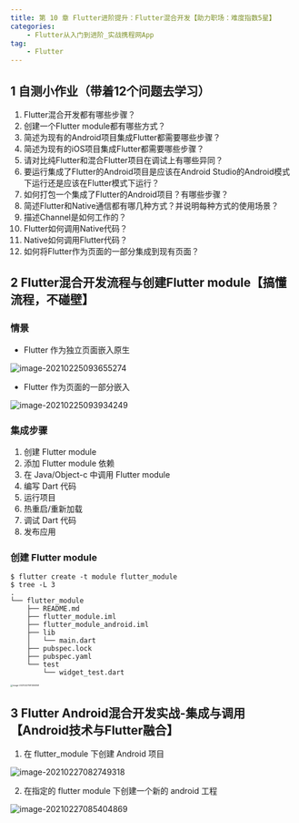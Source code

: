 ```yaml
---
title: 第 10 章 Flutter进阶提升：Flutter混合开发【助力职场：难度指数5星】
categories:
    - Flutter从入门到进阶_实战携程网App
tag:
    - Flutter
---
```


## 1 自测小作业（带着12个问题去学习）

1. Flutter混合开发都有哪些步骤？
2. 创建一个Flutter module都有哪些方式？
3.  简述为现有的Android项目集成Flutter都需要哪些步骤？
4. 简述为现有的iOS项目集成Flutter都需要哪些步骤？
5.  请对比纯Flutter和混合Flutter项目在调试上有哪些异同？
6. 要运行集成了Flutter的Android项目是应该在Android Studio的Android模式下运行还是应该在Flutter模式下运行？
7. 如何打包一个集成了Flutter的Android项目？有哪些步骤？
8. 简述Flutter和Native通信都有哪几种方式？并说明每种方式的使用场景？
9. 描述Channel是如何工作的？
10. Flutter如何调用Native代码？
11. Native如何调用Flutter代码？
12. 如何将Flutter作为页面的一部分集成到现有页面？

## 2 Flutter混合开发流程与创建Flutter module【搞懂流程，不碰壁】

### 情景

+ Flutter 作为独立页面嵌入原生

![image-20210225093655274](http://cdn.mengqingshen.com/2021-02-25-013655.png) 

+ Flutter 作为页面的一部分嵌入

![image-20210225093934249](http://cdn.mengqingshen.com/2021-02-25-013934.png)



### 集成步骤

1. 创建 Flutter module
2. 添加 Flutter module 依赖
3. 在 Java/Object-c 中调用 Flutter module
4. 编写 Dart 代码
5. 运行项目
6. 热重启/重新加载
7. 调试 Dart 代码
8. 发布应用

### 创建 Flutter module

```shell
$ flutter create -t module flutter_module
$ tree -L 3
.
└── flutter_module
    ├── README.md
    ├── flutter_module.iml
    ├── flutter_module_android.iml
    ├── lib
    │   └── main.dart
    ├── pubspec.lock
    ├── pubspec.yaml
    └── test
        └── widget_test.dart
```

<img src="/Users/threewood/Library/Application Support/typora-user-images/image-20210227081359358.png" alt="image-20210227081359358" style="zoom:25%;" />

## 3 Flutter Android混合开发实战-集成与调用【Android技术与Flutter融合】

1. 在 flutter_module 下创建 Android 项目

![image-20210227082749318](http://cdn.mengqingshen.com/2021-02-27-002750.png)

2. 在指定的 flutter module 下创建一个新的 android 工程

![image-20210227085404869](http://cdn.mengqingshen.com/2021-02-27-005405.png)

